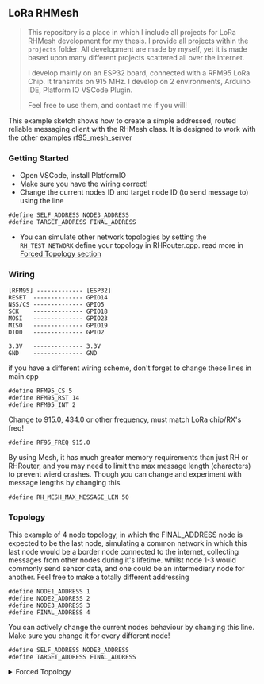 ## LoRa RHMesh

> This repository is a place in which I include all projects for LoRa RHMesh development for my thesis. I provide all projects within the `projects` folder. All development are made by myself, yet it is made based upon many different projects scattered all over the internet.
>
> I develop mainly on an ESP32 board, connected with a RFM95 LoRa Chip. It transmits on 915 MHz. I develop on 2 environments, Arduino IDE, Platform IO VSCode Plugin.
>
> Feel free to use them, and contact me if you will!

This example sketch shows how to create a simple addressed, routed reliable messaging client with the RHMesh class. It is designed to work with the other examples rf95_mesh_server

### Getting Started
- Open VSCode, install PlatformIO
- Make sure you have the wiring correct!
- Change the current nodes ID and target node ID (to send message to) using the line
```
#define SELF_ADDRESS NODE3_ADDRESS
#define TARGET_ADDRESS FINAL_ADDRESS
```
- You can simulate other network topologies by setting the `RH_TEST_NETWORK` define your topology in RHRouter.cpp. read more in [Forced Topology section](#forced-topology)

### Wiring
```
[RFM95] ------------- [ESP32]
RESET  -------------- GPIO14
NSS/CS -------------- GPIO5
SCK    -------------- GPIO18
MOSI   -------------- GPIO23
MISO   -------------- GPIO19
DIO0   -------------- GPIO2

3.3V   -------------- 3.3V
GND    -------------- GND
```

if you have a different wiring scheme, don't forget to change these lines in main.cpp
```
#define RFM95_CS 5
#define RFM95_RST 14
#define RFM95_INT 2
```

Change to 915.0, 434.0 or other frequency, must match LoRa chip/RX's freq!
```
#define RF95_FREQ 915.0
```

By using Mesh, it has much greater memory requirements than just RH or RHRouter, and you may need to limit the max message length (characters) to prevent wierd crashes. Though you can change and experiment with message lengths by changing this
```
#define RH_MESH_MAX_MESSAGE_LEN 50
```

### Topology
This example of 4 node topology, in which the FINAL_ADDRESS node is expected to be the last node, simulating a common network in which this last node would be a border node connected to the internet, collecting messages from other nodes during it's lifetime. whilst node 1-3 would commonly send sensor data, and one could be an intermediary node for another. Feel free to make a totally different addressing
```
#define NODE1_ADDRESS 1
#define NODE2_ADDRESS 2
#define NODE3_ADDRESS 3
#define FINAL_ADDRESS 4
```

You can actively change the current nodes behaviour by changing this line. Make sure you change it for every different node!
```
#define SELF_ADDRESS NODE3_ADDRESS
#define TARGET_ADDRESS FINAL_ADDRESS
```

<a name="forced-topology">
<details>
<summary>Forced Topology</summary>
Even though this very project runs on RHMesh, which would expect the user to have a fully dynamic and fluid topology, you can force the routes/topology. it requires a little bit of hardcoding, you can inspect the code in RHRouter.cpp (line 223-263). It already has some premade topology examples that forces routing a certain way (it does this by dropping/not processing messages that does not comply the path), and the macro "RH_TEST_NETWORK" needs to be defined (before calling #include "RHMesh.h") to activate this forced topology. you can ofcourse add your own code that resembles your desired topology.
```
...
#ifdef RH_TEST_NETWORK
	if (
#if RH_TEST_NETWORK==1
	    // This network looks like 1-2-3-4
	       (_thisAddress == 1 && _from == 2)
	    || (_thisAddress == 2 && (_from == 1 || _from == 3))
	    || (_thisAddress == 3 && (_from == 2 || _from == 4))
	    || (_thisAddress == 4 && _from == 3)
	    
#elif RH_TEST_NETWORK==2
	       // This network looks like 1-2-4
	       //                         | | |
	       //                         --3--
	       (_thisAddress == 1 && (_from == 2 || _from == 3))
	    ||  _thisAddress == 2
	    ||  _thisAddress == 3
	    || (_thisAddress == 4 && (_from == 2 || _from == 3))
...
```
</details>